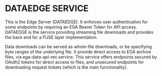 # DATAEDGE SERVICE

This is the Edge Server (DATAEDGE). It enforces user authentication for some endpoints by requiring an EGA Bearer Token for API access. DATAEDGE is the service providing streaming file downloads and provides the back end for a FUSE layer implementation. 

Data downloads can be served as whole-file downloads, or be specifying byte ranges of the underlying file. It provide direct access to EGA archive files, via ega-data-api-res service. This service offers endpoints secured by OAuth2 tokens for direct access to files, and unsecured endpoints for downloading request tickets (which is the main functionality).
